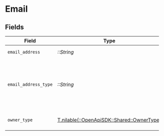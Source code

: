 # Email


## Fields

| Field                                                                          | Type                                                                           | Required                                                                       | Description                                                                    |
| ------------------------------------------------------------------------------ | ------------------------------------------------------------------------------ | ------------------------------------------------------------------------------ | ------------------------------------------------------------------------------ |
| `email_address`                                                                | *::String*                                                                     | :heavy_check_mark:                                                             | The email address                                                              |
| `email_address_type`                                                           | *::String*                                                                     | :heavy_check_mark:                                                             | The email address type. Authorized values are either PERSONAL or WORK.         |
| `owner_type`                                                                   | [T.nilable(::OpenApiSDK::Shared::OwnerType)](../../models/shared/ownertype.md) | :heavy_minus_sign:                                                             | The owner type of an email                                                     |